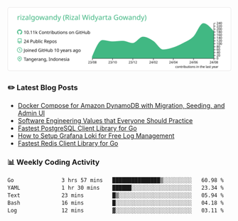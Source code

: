 ![profile-details](profile-summary-card-output/vue/0-profile-details.svg)

### :pencil2: Latest Blog Posts
<!-- BLOG-POST-LIST:START -->
- [Docker Compose for Amazon DynamoDB with Migration, Seeding, and Admin UI](https://medium.com/geekculture/docker-compose-for-amazon-dynamodb-with-migration-seeding-and-admin-ui-db11a348cc6a?source=rss-5763b0f1aba6------2)
- [Software Engineering Values that Everyone Should Practice](https://levelup.gitconnected.com/software-engineering-values-that-everyone-should-practice-c980d00cd103?source=rss-5763b0f1aba6------2)
- [Fastest PostgreSQL Client Library for Go](https://levelup.gitconnected.com/fastest-postgresql-client-library-for-go-579fa97909fb?source=rss-5763b0f1aba6------2)
- [How to Setup Grafana Loki for Free Log Management](https://levelup.gitconnected.com/how-to-setup-grafana-loki-for-free-log-management-ceb60558503c?source=rss-5763b0f1aba6------2)
- [Fastest Redis Client Library for Go](https://levelup.gitconnected.com/fastest-redis-client-library-for-go-7993f618f5ab?source=rss-5763b0f1aba6------2)
<!-- BLOG-POST-LIST:END -->

### 📊 Weekly Coding Activity
<!--START_SECTION:waka-->

```txt
Go               3 hrs 57 mins   ███████████████▒░░░░░░░░░   60.98 %
YAML             1 hr 30 mins    ██████░░░░░░░░░░░░░░░░░░░   23.34 %
Text             23 mins         █▒░░░░░░░░░░░░░░░░░░░░░░░   05.94 %
Bash             16 mins         █░░░░░░░░░░░░░░░░░░░░░░░░   04.18 %
Log              12 mins         ▓░░░░░░░░░░░░░░░░░░░░░░░░   03.11 %
```

<!--END_SECTION:waka-->
